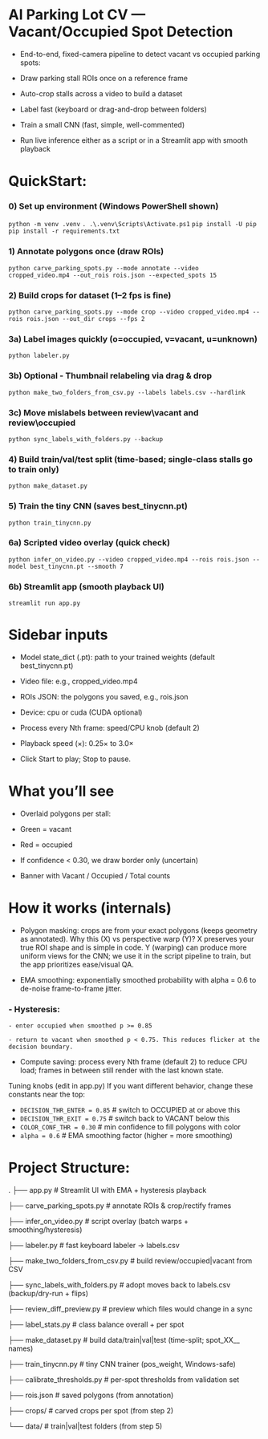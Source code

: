 # AI Parking Lot CV — Vacant/Occupied Spot Detection

- End-to-end, fixed-camera pipeline to detect vacant vs occupied parking spots:

- Draw parking stall ROIs once on a reference frame

- Auto-crop stalls across a video to build a dataset

- Label fast (keyboard or drag-and-drop between folders)

- Train a small CNN (fast, simple, well-commented)

- Run live inference either as a script or in a Streamlit app with smooth playback


# QuickStart:

### 0) Set up environment (Windows PowerShell shown)
`python -m venv .venv`
`. .\.venv\Scripts\Activate.ps1`
`pip install -U pip`
`pip install -r requirements.txt`

### 1) Annotate polygons once (draw ROIs)
`python carve_parking_spots.py --mode annotate --video cropped_video.mp4 --out_rois rois.json --expected_spots 15`

### 2) Build crops for dataset (1–2 fps is fine)
`python carve_parking_spots.py --mode crop --video cropped_video.mp4 --rois rois.json --out_dir crops --fps 2`

### 3a) Label images quickly (o=occupied, v=vacant, u=unknown)
`python labeler.py`

### 3b) Optional - Thumbnail relabeling via drag & drop
`python make_two_folders_from_csv.py --labels labels.csv --hardlink`

### 3c) Move mislabels between review\vacant and review\occupied
`python sync_labels_with_folders.py --backup`

### 4) Build train/val/test split (time-based; single-class stalls go to train only)
`python make_dataset.py`

### 5) Train the tiny CNN (saves best_tinycnn.pt)
`python train_tinycnn.py`

### 6a) Scripted video overlay (quick check)
`python infer_on_video.py --video cropped_video.mp4 --rois rois.json --model best_tinycnn.pt --smooth 7`

### 6b) Streamlit app (smooth playback UI)
`streamlit run app.py`




# Sidebar inputs

- Model state_dict (.pt): path to your trained weights (default best_tinycnn.pt)

- Video file: e.g., cropped_video.mp4

- ROIs JSON: the polygons you saved, e.g., rois.json

- Device: cpu or cuda (CUDA optional)

- Process every Nth frame: speed/CPU knob (default 2)

- Playback speed (×): 0.25× to 3.0×

- Click Start to play; Stop to pause.



# What you’ll see

- Overlaid polygons per stall:

- Green = vacant

- Red = occupied

- If confidence < 0.30, we draw border only (uncertain)

- Banner with Vacant / Occupied / Total counts



# How it works (internals)

- Polygon masking: crops are from your exact polygons (keeps geometry as annotated).
  Why this (X) vs perspective warp (Y)?
  X preserves your true ROI shape and is simple in code.
  Y (warping) can produce more uniform views for the CNN; we use it in the script pipeline to train, but the app prioritizes ease/visual QA.

- EMA smoothing: exponentially smoothed probability with alpha = 0.6 to de-noise frame-to-frame jitter.

### - Hysteresis:

    - enter occupied when smoothed p >= 0.85

    - return to vacant when smoothed p < 0.75. This reduces flicker at the decision boundary.

- Compute saving: process every Nth frame (default 2) to reduce CPU load; frames in between still render with the last known state.


Tuning knobs (edit in app.py)
If you want different behavior, change these constants near the top:

- `DECISION_THR_ENTER = 0.85`  # switch to OCCUPIED at or above this
- `DECISION_THR_EXIT = 0.75`  # switch back to VACANT below this
- `COLOR_CONF_THR = 0.30`  # min confidence to fill polygons with color
- `alpha = 0.6`  # EMA smoothing factor (higher = more smoothing)


# Project Structure:

.
├── app.py                          # Streamlit UI with EMA + hysteresis playback

├── carve_parking_spots.py          # annotate ROIs & crop/rectify frames

├── infer_on_video.py               # script overlay (batch warps + smoothing/hysteresis)

├── labeler.py                      # fast keyboard labeler -> labels.csv

├── make_two_folders_from_csv.py    # build review/occupied|vacant from CSV

├── sync_labels_with_folders.py     # adopt moves back to labels.csv (backup/dry-run + flips)

├── review_diff_preview.py          # preview which files would change in a sync

├── label_stats.py                  # class balance overall + per spot

├── make_dataset.py                 # build data/train|val|test (time-split; spot_XX__ names)

├── train_tinycnn.py                # tiny CNN trainer (pos_weight, Windows-safe)

├── calibrate_thresholds.py         # per-spot thresholds from validation set

├── rois.json                       # saved polygons (from annotation)

├── crops/                          # carved crops per spot (from step 2)

└── data/                           # train|val|test folders (from step 5)
